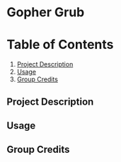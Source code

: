 # Gopher Grub

# Table of Contents

1. [Project Description](#project-description)
2. [Usage](#usage)
3. [Group Credits](#group-credits)

## Project Description

## Usage

## Group Credits
